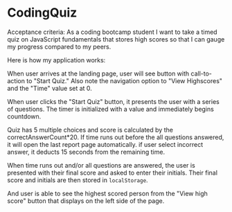# CodingQuiz

Acceptance criteria:
As a coding bootcamp student
I want to take a timed quiz on JavaScript fundamentals that stores high scores
so that I can gauge my progress compared to my peers.


Here is how my application works:
   
   When user arrives at the landing page, user will see button with call-to-action to "Start Quiz." Also note the navigation option to "View Highscores" and the "Time" value set at 0.

   When user clicks the "Start Quiz" button, it presents the user with a series of questions. The timer is initialized with a value and immediately begins countdown.

   Quiz has 5 multiple choices and score is calculated by the correctAnswerCount*20. If time runs out before the all questions answered, it will open the last report page automatically.
   if user select incorrect answer, it deducts 15 seconds from the remaining time.


   When time runs out and/or all questions are answered, the user is presented with their final score and asked to enter their initials. Their final score and initials are then stored in `localStorage`.
 

   And user is able to see the highest scored person from the "View high score" button that displays on the left side of the page.